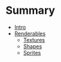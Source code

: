 
<style>
  #sidenav {
    background: #313131 !important;
  }
</style>

# Summary
- [Intro](./intro.md)
- [Renderables](./renderables.md)
  - [Textures](./textures.md)
  - [Shapes](./shapes.md)
  - [Sprites](./sprites.md)
